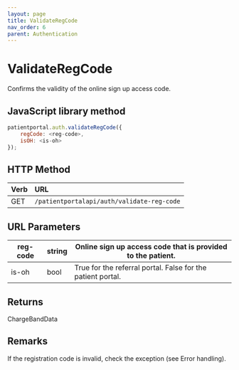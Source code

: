 ```yaml
---
layout: page
title: ValidateRegCode
nav_order: 6
parent: Authentication
---
```


# ValidateRegCode

Confirms the validity of the online sign up access code.

## JavaScript library method

```javascript
patientportal.auth.validateRegCode({
    regCode: <reg-code>,
    isOH: <is-oh>
});
```

## HTTP Method

| Verb | URL                                               |
|:-----|:--------------------------------------------------|
| GET | `/patientportalapi/auth/validate-reg-code` |

## URL Parameters

| reg-code | string | Online sign up access code that is provided to the patient. |
| --- | --- | --- |
| is-oh | bool | True for the referral portal. False for the patient portal. |

## Returns

ChargeBandData

## Remarks

If the registration code is invalid, check the exception (see Error handling).
